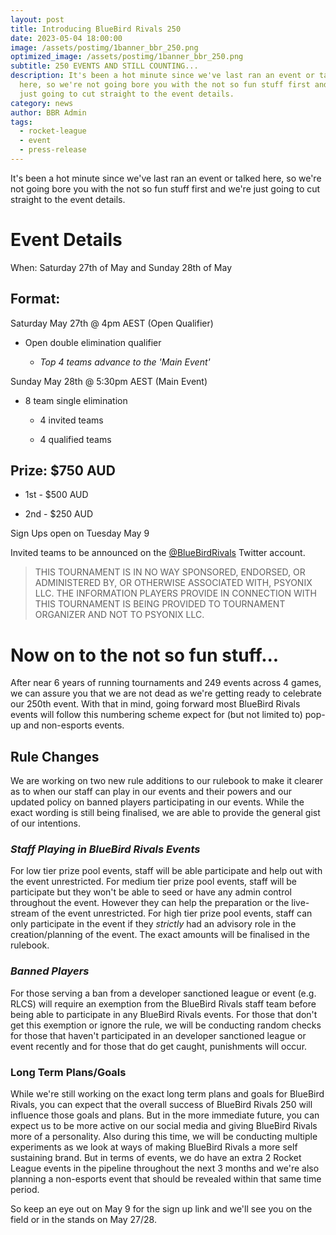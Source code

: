 ```yaml
---
layout: post
title: Introducing BlueBird Rivals 250
date: 2023-05-04 18:00:00
image: /assets/postimg/1banner_bbr_250.png
optimized_image: /assets/postimg/1banner_bbr_250.png
subtitle: 250 EVENTS AND STILL COUNTING...
description: It's been a hot minute since we've last ran an event or talked
  here, so we're not going bore you with the not so fun stuff first and we're
  just going to cut straight to the event details.
category: news
author: BBR Admin
tags:
  - rocket-league
  - event
  - press-release
---
```

It's been a hot minute since we've last ran an event or talked here, so we're not going bore you with the not so fun stuff first and we're just going to cut straight to the event details.

# Event Details

When: Saturday 27th of May and Sunday 28th of May

## Format:

Saturday May 27th @ 4pm AEST (Open Qualifier)

*   Open double elimination qualifier
    
    *   _Top 4 teams advance to the 'Main Event'_
        

Sunday May 28th @ 5:30pm AEST (Main Event)

*   8 team single elimination
    
    *   4 invited teams
        
    *   4 qualified teams
        

## Prize: $750 AUD

*   1st - $500 AUD
    
*   2nd - $250 AUD
    

Sign Ups open on Tuesday May 9

Invited teams to be announced on the [@BlueBirdRivals](https://twitter.com/bluebirdrivals) Twitter account.

> THIS TOURNAMENT IS IN NO WAY SPONSORED, ENDORSED, OR ADMINISTERED BY, OR OTHERWISE ASSOCIATED WITH, PSYONIX LLC. THE INFORMATION PLAYERS PROVIDE IN CONNECTION WITH THIS TOURNAMENT IS BEING PROVIDED TO TOURNAMENT ORGANIZER AND NOT TO PSYONIX LLC.

# Now on to the not so fun stuff...

After near 6 years of running tournaments and 249 events across 4 games, we can assure you that we are not dead as we're getting ready to celebrate our 250th event. With that in mind, going forward most BlueBird Rivals events will follow this numbering scheme expect for (but not limited to) pop-up and non-esports events.

## Rule Changes

We are working on two new rule additions to our rulebook to make it clearer as to when our staff can play in our events and their powers and our updated policy on banned players participating in our events. While the exact wording is still being finalised, we are able to provide the general gist of our intentions.

### _Staff Playing in BlueBird Rivals Events_

For low tier prize pool events, staff will be able participate and help out with the event unrestricted. For medium tier prize pool events, staff will be participate but they won't be able to seed or have any admin control throughout the event. However they can help the preparation or the live-stream of the event unrestricted. For high tier prize pool events, staff can only participate in the event if they _strictly_ had an advisory role in the creation/planning of the event. The exact amounts will be finalised in the rulebook.

### _Banned Players_

For those serving a ban from a developer sanctioned league or event (e.g. RLCS) will require an exemption from the BlueBird Rivals staff team before being able to participate in any BlueBird Rivals events. For those that don't get this exemption or ignore the rule, we will be conducting random checks for those that haven't participated in an developer sanctioned league or event recently and for those that do get caught, punishments will occur.

### Long Term Plans/Goals

While we're still working on the exact long term plans and goals for BlueBird Rivals, you can expect that the overall success of BlueBird Rivals 250 will influence those goals and plans. But in the more immediate future, you can expect us to be more active on our social media and giving BlueBird Rivals more of a personality. Also during this time, we will be conducting multiple experiments as we look at ways of making BlueBird Rivals a more self sustaining brand. But in terms of events, we do have an extra 2 Rocket League events in the pipeline throughout the next 3 months and we're also planning a non-esports event that should be revealed within that same time period.

So keep an eye out on May 9 for the sign up link and we'll see you on the field or in the stands on May 27/28.